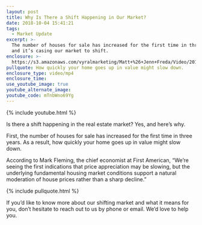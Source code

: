 ```yaml
---
layout: post
title: Why Is There a Shift Happening in Our Market?
date: 2018-10-04 15:41:21
tags:
  - Market Update
excerpt: >-
  The number of houses for sale has increased for the first time in three years,
  and it’s casing our market to shift.
enclosure: >-
  https://s3.amazonaws.com/vyralmarketing/Matt+%26+Jenn+Freda/Video/2018/October/Orlando+Real+Estate+Agent-+Is+There+A+Shift+Happening+In+The+Real+Estate+Market%253F.mp4
pullquote: How quickly your home goes up in value might slow down.
enclosure_type: video/mp4
enclosure_time:
use_youtube_image: true
youtube_alternate_image:
youtube_code: mTnbWno69Yg
---
```


{% include youtube.html %}

Is there a shift happening in the real estate market? Yes, and here’s why. &nbsp;

First, the number of houses for sale has increased for the first time in three years. As a result, how quickly your home goes up in value might slow down. &nbsp;&nbsp;

According to Mark Fleming, the chief economist at First American, “We’re seeing the first indications that price appreciation may be slowing, but the underlying fundamental housing market conditions support a natural moderation of house prices rather than a sharp decline.”

{% include pullquote.html %}

If you’d like to know more about our shifting market and what it means for you, don’t hesitate to reach out to us by phone or email. We’d love to help you.

&nbsp;